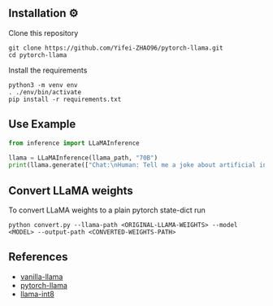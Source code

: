 ## Installation ⚙️ 

Clone this repository

```
git clone https://github.com/Yifei-ZHAO96/pytorch-llama.git
cd pytorch-llama
```

Install the requirements

```
python3 -m venv env
. ./env/bin/activate
pip install -r requirements.txt
```

## Use Example ##

```python
from inference import LLaMAInference

llama = LLaMAInference(llama_path, "70B")
print(llama.generate(["Chat:\nHuman: Tell me a joke about artificial intelligence.\nAI:"])[0])
```

## Convert LLaMA weights

To convert LLaMA weights to a plain pytorch state-dict run

```
python convert.py --llama-path <ORIGINAL-LLAMA-WEIGHTS> --model <MODEL> --output-path <CONVERTED-WEIGHTS-PATH>
```

## References

- [vanilla-llama](https://github.com/galatolofederico/vanilla-llama)
- [pytorch-llama](https://github.com/hkproj/pytorch-llama)
- [llama-int8](https://github.com/tloen/llama-int8/tree/main)